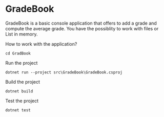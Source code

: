 # GradeBook
GradeBook is a basic console application that offers to add a grade and compute the average grade.
You have the possiblity to work with files or List<double> in memory.
  

  
How to work with the application?
```
cd GradBook
```
Run the project
```
dotnet run --project src\GradeBook\GradeBook.csproj
```
Build the project
```
dotnet build
```
Test the project
```
dotnet test
